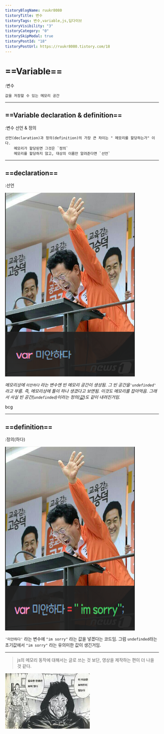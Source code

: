 ```yaml
---
tistoryBlogName: ruukr8080
tistoryTitle: 변수
tistoryTags: 변수,variable,js,딥다이브
tistoryVisibility: "3"
tistoryCategory: "0"
tistorySkipModal: true
tistoryPostId: "18"
tistoryPostUrl: https://ruukr8080.tistory.com/18
---
```


# ==Variable==
:변수


	값을 저장할 수 있는 메모리 공간

---

## ==Variable declaration & definition==
:변수 선언 & 정의

	선언(declaration)과 정의(definition)의 가장 큰 차이는 " 메모리를 할당하는가" 이다.
		메모리가 할당된면 그것은 `정의`
		메모리를 할당하지 않고, 대상의 이름만 알려준다면 `선언`

---


## ==declaration==
:선언


![고승덕 1.png](./%EB%85%B8%ED%8A%B8/JavaScript/JavaScript_Deep_Dive_study/%ED%95%9C/media/%EA%B3%A0%EC%8A%B9%EB%8D%95%201.png)

*메모리상에 `미안하다` 라는 변수엔 빈 메모리 공간이 생성됨. 그 빈 공간을`'undefinded'` 라고 부름.
즉, 메모리상에 틀이 하나 생겼다고 보면됨. 이것도 메모리를 잡아먹음.
그래서 사실 빈 공간(`undefinded`)이라는 정의([값](%EA%B0%92.md))도 같이 내려진거임.*



bcg

---


## ==definition==
:정의(하다)

![승덕.png](./%EB%85%B8%ED%8A%B8/JavaScript/JavaScript_Deep_Dive_study/%ED%95%9C/media/%EC%8A%B9%EB%8D%95.png)

`'미안하다'` 라는 변수에 `"im sorry"` 라는 값을 넣겠다는 코드임.
그럼 `undefinded`라는 초기값에서 `"im sorry"` 라는 유의미한 값이 생긴거임.


---
> js의 메모리 동작에 대해서는 글로 쓰는 것 보단, 영상을 제작하는 편이 더 나을 것 같다.


![끝.jpeg](./%EB%85%B8%ED%8A%B8/JavaScript/JavaScript_Deep_Dive_study/%ED%95%9C/media/%EB%81%9D.jpeg)
